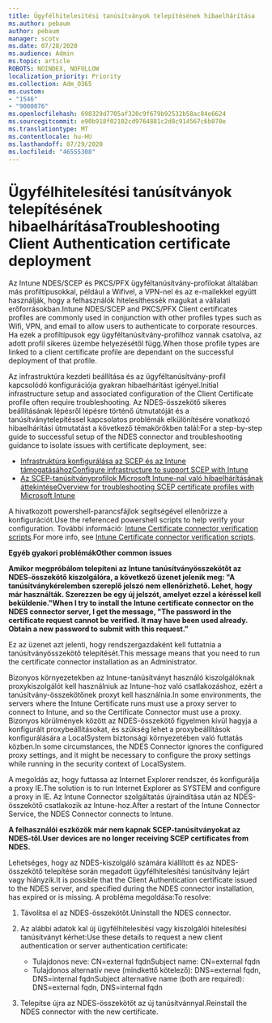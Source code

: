 ```yaml
---
title: Ügyfélhitelesítési tanúsítványok telepítésének hibaelhárítása
ms.author: pebaum
author: pebaum
manager: scotv
ms.date: 07/28/2020
ms.audience: Admin
ms.topic: article
ROBOTS: NOINDEX, NOFOLLOW
localization_priority: Priority
ms.collection: Adm_O365
ms.custom:
- "1546"
- "9000076"
ms.openlocfilehash: 698329d7705af320c9f679b92532b58ac84e6624
ms.sourcegitcommit: e90b918f02102cd9764881c2d8c914567c6b070e
ms.translationtype: MT
ms.contentlocale: hu-HU
ms.lasthandoff: 07/29/2020
ms.locfileid: "46555308"
---
```

# <a name="troubleshooting-client-authentication-certificate-deployment"></a><span data-ttu-id="10b3b-102">Ügyfélhitelesítési tanúsítványok telepítésének hibaelhárítása</span><span class="sxs-lookup"><span data-stu-id="10b3b-102">Troubleshooting Client Authentication certificate deployment</span></span>

<span data-ttu-id="10b3b-103">Az Intune NDES/SCEP és PKCS/PFX ügyféltanúsítvány-profilokat általában más profiltípusokkal, például a Wifivel, a VPN-nel és az e-mailekkel együtt használják, hogy a felhasználók hitelesíthessék magukat a vállalati erőforrásokban.</span><span class="sxs-lookup"><span data-stu-id="10b3b-103">Intune NDES/SCEP and PKCS/PFX Client certificates profiles are commonly used in conjunction with other profiles types such as Wifi, VPN, and email to allow users to authenticate to corporate resources.</span></span> <span data-ttu-id="10b3b-104">Ha ezek a profiltípusok egy ügyféltanúsítvány-profilhoz vannak csatolva, az adott profil sikeres üzembe helyezésétől függ.</span><span class="sxs-lookup"><span data-stu-id="10b3b-104">When those profile types are linked to a client certificate profile are dependant on the successful deployment of that profile.</span></span>

<span data-ttu-id="10b3b-105">Az infrastruktúra kezdeti beállítása és az ügyféltanúsítvány-profil kapcsolódó konfigurációja gyakran hibaelhárítást igényel.</span><span class="sxs-lookup"><span data-stu-id="10b3b-105">Initial infrastructure setup and associated configuration of the Client Certificate profile often require troubleshooting.</span></span> <span data-ttu-id="10b3b-106">Az NDES-összekötő sikeres beállításának lépésről lépésre történő útmutatóját és a tanúsítványtelepítéssel kapcsolatos problémák elkülönítésére vonatkozó hibaelhárítási útmutatást a következő témakörökben talál:</span><span class="sxs-lookup"><span data-stu-id="10b3b-106">For a step-by-step guide to successful setup of the NDES connector and troubleshooting guidance to isolate issues with certificate deployment, see:</span></span> 

- [<span data-ttu-id="10b3b-107">Infrastruktúra konfigurálása az SCEP és az Intune támogatásához</span><span class="sxs-lookup"><span data-stu-id="10b3b-107">Configure infrastructure to support SCEP with Intune</span></span>](https://support.microsoft.com/help/4459540/troubleshoot-ndes-configuration-for-use-with-intune)
- [<span data-ttu-id="10b3b-108">Az SCEP-tanúsítványprofilok Microsoft Intune-nal való hibaelhárításának áttekintése</span><span class="sxs-lookup"><span data-stu-id="10b3b-108">Overview for troubleshooting SCEP certificate profiles with Microsoft Intune</span></span>](https://support.microsoft.com/help/4457481/troubleshooting-scep-certificate-profile-deployment-in-intune)

<span data-ttu-id="10b3b-109">A hivatkozott powershell-parancsfájlok segítségével ellenőrizze a konfigurációt.</span><span class="sxs-lookup"><span data-stu-id="10b3b-109">Use the referenced powershell scripts to help verify your configuration.</span></span> <span data-ttu-id="10b3b-110">További információ: [Intune Certificate connector verification scripts](https://github.com/microsoftgraph/powershell-intune-samples/tree/master/CertificationAuthority).</span><span class="sxs-lookup"><span data-stu-id="10b3b-110">For more info, see [Intune Certificate connector verification scripts](https://github.com/microsoftgraph/powershell-intune-samples/tree/master/CertificationAuthority).</span></span>

  
<span data-ttu-id="10b3b-111">**Egyéb gyakori problémák**</span><span class="sxs-lookup"><span data-stu-id="10b3b-111">**Other common issues**</span></span>

<span data-ttu-id="10b3b-112">**Amikor megpróbálom telepíteni az Intune tanúsítványösszekötőt az NDES-összekötő kiszolgálóra, a következő üzenet jelenik meg: "A tanúsítványkérelemben szereplő jelszó nem ellenőrizhető. Lehet, hogy már használták. Szerezzen be egy új jelszót, amelyet ezzel a kéréssel kell beküldenie."**</span><span class="sxs-lookup"><span data-stu-id="10b3b-112">**When I try to install the Intune certificate connector on the NDES connector server, I get the message, "The password in the certificate request cannot be verified. It may have been used already. Obtain a new password to submit with this request."**</span></span>  

<span data-ttu-id="10b3b-113">Ez az üzenet azt jelenti, hogy rendszergazdaként kell futtatnia a tanúsítványösszekötő telepítését.</span><span class="sxs-lookup"><span data-stu-id="10b3b-113">This message means that you need to run the certificate connector installation as an Administrator.</span></span>

<span data-ttu-id="10b3b-114">Bizonyos környezetekben az Intune-tanúsítványt használó kiszolgálóknak proxykiszolgálót kell használniuk az Intune-hoz való csatlakozáshoz, ezért a tanúsítvány-összekötőnek proxyt kell használnia.</span><span class="sxs-lookup"><span data-stu-id="10b3b-114">In some environments, the servers where the Intune Certificate runs must use a proxy server to connect to Intune, and so the Certificate Connector must use a proxy.</span></span> <span data-ttu-id="10b3b-115">Bizonyos körülmények között az NDES-összekötő figyelmen kívül hagyja a konfigurált proxybeállításokat, és szükség lehet a proxybeállítások konfigurálására a LocalSystem biztonsági környezetében való futtatás közben.</span><span class="sxs-lookup"><span data-stu-id="10b3b-115">In some circumstances, the NDES Connector ignores the configured proxy settings, and it might be necessary to configure the proxy settings while running in the security context of LocalSystem.</span></span> 
 
<span data-ttu-id="10b3b-116">A megoldás az, hogy futtassa az Internet Explorer rendszer, és konfigurálja a proxy IE.</span><span class="sxs-lookup"><span data-stu-id="10b3b-116">The solution is to run Internet Explorer as SYSTEM and configure a proxy in IE.</span></span> <span data-ttu-id="10b3b-117">Az Intune Connector szolgáltatás újraindítása után az NDES-összekötő csatlakozik az Intune-hoz.</span><span class="sxs-lookup"><span data-stu-id="10b3b-117">After a restart of the Intune Connector Service, the NDES Connector connects to Intune.</span></span>

<span data-ttu-id="10b3b-118">**A felhasználói eszközök már nem kapnak SCEP-tanúsítványokat az NDES-től.**</span><span class="sxs-lookup"><span data-stu-id="10b3b-118">**User devices are no longer receiving SCEP certificates from NDES.**</span></span>

<span data-ttu-id="10b3b-119">Lehetséges, hogy az NDES-kiszolgáló számára kiállított és az NDES-összekötő telepítése során megadott ügyfélhitelesítési tanúsítvány lejárt vagy hiányzik.</span><span class="sxs-lookup"><span data-stu-id="10b3b-119">It is possible that the Client Authentication certificate issued to the NDES server, and specified during the NDES connector installation, has expired or is missing.</span></span> <span data-ttu-id="10b3b-120">A probléma megoldása:</span><span class="sxs-lookup"><span data-stu-id="10b3b-120">To resolve:</span></span> 
 
1. <span data-ttu-id="10b3b-121">Távolítsa el az NDES-összekötőt.</span><span class="sxs-lookup"><span data-stu-id="10b3b-121">Uninstall the NDES connector.</span></span>  
2. <span data-ttu-id="10b3b-122">Az alábbi adatok kal új ügyfélhitelesítési vagy kiszolgálói hitelesítési tanúsítványt kérhet:</span><span class="sxs-lookup"><span data-stu-id="10b3b-122">Use these details to request a new client authentication or server authentication certificate:</span></span> 
 
    - <span data-ttu-id="10b3b-123">Tulajdonos neve: CN=external fqdn</span><span class="sxs-lookup"><span data-stu-id="10b3b-123">Subject name: CN=external fqdn</span></span>  
    - <span data-ttu-id="10b3b-124">Tulajdonos alternatív neve (mindkettő kötelező): DNS=external fqdn, DNS=internal fqdn</span><span class="sxs-lookup"><span data-stu-id="10b3b-124">Subject alternative name (both are required): DNS=external fqdn, DNS=internal fqdn</span></span> 
 
3. <span data-ttu-id="10b3b-125">Telepítse újra az NDES-összekötőt az új tanúsítvánnyal.</span><span class="sxs-lookup"><span data-stu-id="10b3b-125">Reinstall the NDES connector with the new certificate.</span></span>